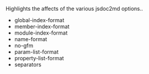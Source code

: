 Highlights the affects of the various jsdoc2md options.. 

- global-index-format
- member-index-format
- module-index-format
- name-format
- no-gfm
- param-list-format
- property-list-format
- separators
